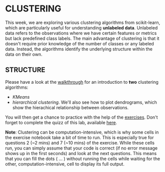 # CLUSTERING 

This week, we are exploring various clustering algorithms from scikit-learn, which are particularly useful for understanding **unlabeled data**. Unlabeled data refers to the observations where we have certain features or metrics but lack predefined class labels. The main advantage of clustering is that it doesn't require prior knowledge of the number of classes or any labeled data. Instead, the algorithms identify the underlying structure within the data on their own.

## STRUCTURE

Please have a look at the [walkthrough](https://github.com/michalis0/Business-Intelligence-and-Analytics/blob/master/labs/06%20-%20Clustering/Walkthrough/walkthrough.ipynb) for an introduction to **two** clustering algorithms:
 - *KMeans*
 - *hierarchical clustering*.
We'll also see how to plot dendrograms, which show the hierachical relationship between observations.

You will then get a chance to practice with the help of the [exercises](Exercises/exercise_clustering.ipynb). Don't forget to complete the quizz of this lab, available [here](https://moodle.unil.ch/mod/quiz/view.php?id=1889530).

**Note**: Clustering can be computation-intensive, which is why some cells in the exercise notebook take a bit of time to run. 
This is especially true for questions 2 (~2 mins) and 7 (~10 mins) of the exercise. 
While these cells run, you can simply assume that your code is correct (if no error message shows up in the first seconds) and look at the next questions. 
This means that you can fill the dots ( ... ) without running the cells while waiting for the other, computation-intensive, cell to display its full output.
